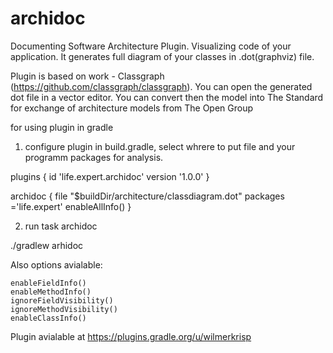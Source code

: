 # archidoc
Documenting Software Architecture Plugin.
Visualizing code of your application. 
It generates full diagram of your classes in .dot(graphviz) file.

Plugin is based on work - Classgraph (https://github.com/classgraph/classgraph). 
You can open the generated dot file in a vector editor. 
You can convert then the model into The Standard for exchange of architecture models from The Open Group

for using plugin in gradle

1) configure plugin in build.gradle, select whrere to put file and your programm packages for analysis.

plugins {
    id 'life.expert.archidoc' version '1.0.0'
    }
    
archidoc {
    file  "$buildDir/architecture/classdiagram.dot"
    packages ='life.expert'
    enableAllInfo()
}

2) run task archidoc

./gradlew arhidoc


Also options avialable:

    enableFieldInfo()
    enableMethodInfo()      
    ignoreFieldVisibility() 
    ignoreMethodVisibility()    
    enableClassInfo()  

Plugin avialable at https://plugins.gradle.org/u/wilmerkrisp
